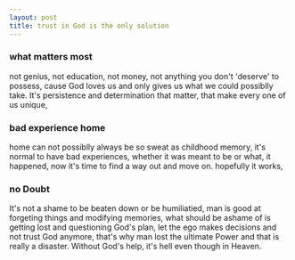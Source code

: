 ```yaml
---
layout: post
title: trust in God is the only solution
---
```


### what matters most
not genius, not education, not money, not anything you don't 'deserve' to possess,
cause God loves us and only gives us what we could possiblly take.
It's persistence and determination that matter, that make every one of us unique,

### bad experience home
home can not possiblly always be so sweat as childhood memory, it's normal to have bad experiences,
whether it was meant to be or what, it happened, now it's time to find a way out and move on.
hopefully it works, 

### no Doubt
It's not a shame to be beaten down or be humiliatied, man is good at forgeting things and 
modifying memories, what should be ashame of is getting lost and questioning God's plan,
let the ego makes decisions and not trust God anymore, that's why man lost the ultimate Power and 
that is really a disaster. Without God's help, it's hell even though in Heaven.

